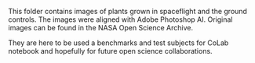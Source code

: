 This folder contains images of plants grown in spaceflight and the ground controls.
The images were aligned with Adobe Photoshop AI. 
Original images can be found in the NASA Open Science Archive. 

They are here to be used a benchmarks and test subjects for CoLab notebook and hopefully for future open science collaborations. 
